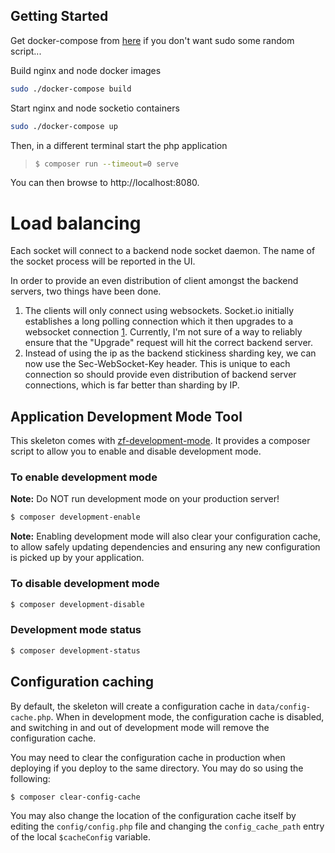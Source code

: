 ## Getting Started

Get docker-compose from [here](https://docs.docker.com/compose/install/) if you don't want sudo some random script...

Build nginx and node docker images
```bash
sudo ./docker-compose build
```

Start nginx and node socketio containers
```bash
sudo ./docker-compose up
```

Then, in a different terminal start the php application
> ```bash
> $ composer run --timeout=0 serve
> ```
You can then browse to http://localhost:8080.

# Load balancing
Each socket will connect to a backend node socket daemon.
The name of the socket process will be reported in the UI.

In order to provide an even distribution of client amongst the backend servers, two things have been done.

1. The clients will only connect using websockets. Socket.io initially establishes a long polling connection which it then upgrades to a websocket connection [1](https://socket.io/docs/client-api/#with-websocket-transport-only). Currently, I'm not sure of a way to reliably ensure that the "Upgrade" request will hit the correct backend server.
2. Instead of using the ip as the backend stickiness sharding key, we can now use the Sec-WebSocket-Key header.  This is unique to each connection so should provide even distribution of backend server connections, which is far better than sharding by IP.


## Application Development Mode Tool

This skeleton comes with [zf-development-mode](https://github.com/zfcampus/zf-development-mode).
It provides a composer script to allow you to enable and disable development mode.

### To enable development mode

**Note:** Do NOT run development mode on your production server!

```bash
$ composer development-enable
```

**Note:** Enabling development mode will also clear your configuration cache, to
allow safely updating dependencies and ensuring any new configuration is picked
up by your application.

### To disable development mode

```bash
$ composer development-disable
```

### Development mode status

```bash
$ composer development-status
```

## Configuration caching

By default, the skeleton will create a configuration cache in
`data/config-cache.php`. When in development mode, the configuration cache is
disabled, and switching in and out of development mode will remove the
configuration cache.

You may need to clear the configuration cache in production when deploying if
you deploy to the same directory. You may do so using the following:

```bash
$ composer clear-config-cache
```

You may also change the location of the configuration cache itself by editing
the `config/config.php` file and changing the `config_cache_path` entry of the
local `$cacheConfig` variable.
